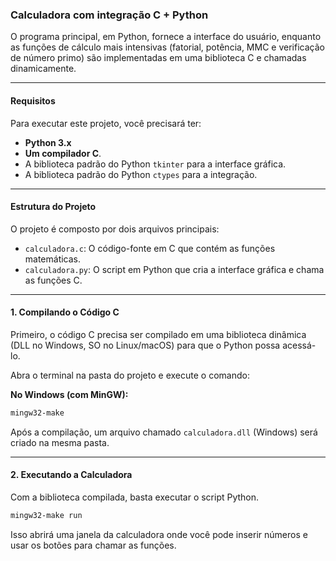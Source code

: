 ### Calculadora com integração C + Python

O programa principal, em Python, fornece a interface do usuário, enquanto as funções de cálculo mais intensivas (fatorial, potência, MMC e verificação de número primo) são implementadas em uma biblioteca C e chamadas dinamicamente.

-----

#### Requisitos

Para executar este projeto, você precisará ter:

  * **Python 3.x**
  * **Um compilador C**.
  * A biblioteca padrão do Python `tkinter` para a interface gráfica.
  * A biblioteca padrão do Python `ctypes` para a integração.

-----

#### Estrutura do Projeto

O projeto é composto por dois arquivos principais:

  * `calculadora.c`: O código-fonte em C que contém as funções matemáticas.
  * `calculadora.py`: O script em Python que cria a interface gráfica e chama as funções C.

-----

#### 1\. Compilando o Código C

Primeiro, o código C precisa ser compilado em uma biblioteca dinâmica (DLL no Windows, SO no Linux/macOS) para que o Python possa acessá-lo.

Abra o terminal na pasta do projeto e execute o comando:

**No Windows (com MinGW):**

```bash
mingw32-make
```

Após a compilação, um arquivo chamado `calculadora.dll` (Windows) será criado na mesma pasta.

-----

#### 2\. Executando a Calculadora

Com a biblioteca compilada, basta executar o script Python.

```bash
mingw32-make run
```

Isso abrirá uma janela da calculadora onde você pode inserir números e usar os botões para chamar as funções.
